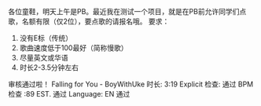 各位童鞋，明天上午是PB。最近我在测试一个项目，就是在PB前允许同学们点歌，名额有限（仅2位），要点歌的请报名哦。
要求：
1. 没有E标（传统）
2. 歌曲速度低于100最好（简称慢歌）
3. 尽量英文或华语
4. 时长2-3.5分钟左右

审核通过啦！
Falling for You - BoyWithUke
时长: 3:19
Explicit 检查: 通过
BPM 检查 :89 EST. 通过
Language: EN 通过